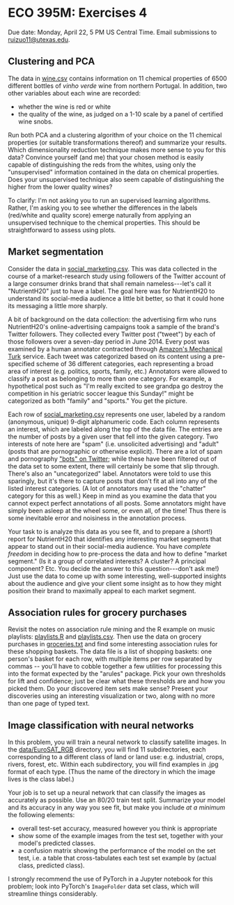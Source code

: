 # ECO 395M: Exercises 4

Due date: Monday, April 22, 5 PM US Central Time.  Email submissions to ruizuo11@utexas.edu.  


## Clustering and PCA

The data in [wine.csv](../data/wine.csv) contains information on 11 chemical properties of 6500 different bottles of _vinho verde_ wine from northern Portugal.  In addition, two other variables about each wine are recorded:
- whether the wine is red or white  
- the quality of the wine, as judged on a 1-10 scale by a panel of certified wine snobs.  

Run both PCA and a clustering algorithm of your choice on the 11 chemical properties (or suitable transformations thereof) and summarize your results.  Which dimensionality reduction technique makes more sense to you for this data?  Convince yourself (and me) that your chosen method is easily capable of distinguishing the reds from the whites, using only the "unsupervised" information contained in the data on chemical properties.  Does your unsupervised technique also seem capable of distinguishing the higher from the lower quality wines?  

To clarify: I'm not asking you to run an supervised learning algorithms.  Rather, I'm asking you to see whether the differences in the labels (red/white and quality score) emerge naturally from applying an unsupervised technique to the chemical properties.  This should be straightforward to assess using plots.  


## Market segmentation

Consider the data in [social_marketing.csv](../data/social_marketing.csv).  This was data collected in the course of a market-research study using followers of the Twitter account of a large consumer drinks brand that shall remain nameless---let's call it "NutrientH20" just to have a label.  The goal here was for NutrientH20 to understand its social-media audience a little bit better, so that it could hone its messaging a little more sharply.

A bit of background on the data collection: the advertising firm who runs NutrientH20's online-advertising campaigns took a sample of the brand's Twitter followers.  They collected every Twitter post ("tweet") by each of those followers over a seven-day period in June 2014.  Every post was examined by a human annotator contracted through [Amazon's Mechanical Turk](https://www.mturk.com/mturk/welcome) service.  Each tweet was categorized based on its content using a pre-specified scheme of 36 different categories, each representing a broad area of interest (e.g. politics, sports, family, etc.)  Annotators were allowed to classify a post as belonging to more than one category.  For example, a hypothetical post such as "I'm really excited to see grandpa go destroy the competition in his geriatric soccer league this Sunday!" might be categorized as both "family" and "sports."  You get the picture.

Each row of [social_marketing.csv](../data/social_marketing.csv) represents one user, labeled by a random (anonymous, unique) 9-digit alphanumeric code.  Each column represents an interest, which are labeled along the top of the data file.  The entries are the number of posts by a given user that fell into the given category.  Two interests of note here are "spam" (i.e. unsolicited advertising) and "adult" (posts that are pornographic or otherwise explicit).  There are a lot of spam and pornography ["bots" on Twitter](http://mashable.com/2013/11/08/twitter-spambots/); while these have been filtered out of the data set to some extent, there will certainly be some that slip through.  There's also an "uncategorized" label.  Annotators were told to use this sparingly, but it's there to capture posts that don't fit at all into any of the listed interest categories.  (A lot of annotators may used the "chatter" category for this as well.)  Keep in mind as you examine the data that you cannot expect perfect annotations of all posts.  Some annotators might have simply been asleep at the wheel some, or even all, of the time!  Thus there is some inevitable error and noisiness in the annotation process.

Your task to is analyze this data as you see fit, and to prepare a (short!) report for NutrientH20 that identifies any interesting market segments that appear to stand out in their social-media audience.  You have _complete freedom_ in deciding how to pre-process the data and how to define "market segment." (Is it a group of correlated interests?  A cluster? A principal component?  Etc.  You decide the answer to this question---don't ask me!)  Just use the data to come up with some interesting, well-supported insights about the audience and give your client some insight as to how they might position their brand to maximally appeal to each market segment.  



## Association rules for grocery purchases

Revisit the notes on association rule mining and the R example on music playlists: [playlists.R](../R/playlists.R) and [playlists.csv](../data/playlists.csv).  Then use the data on grocery purchases in [groceries.txt](../data/groceries.txt) and find some interesting association rules for these shopping baskets.  The data file is a list of shopping baskets: one person's basket for each row, with multiple items per row separated by commas -- you'll have to cobble together a few utilities for processing this into the format expected by the "arules" package.  Pick your own thresholds for lift and confidence; just be clear what these thresholds are and how you picked them.  Do your discovered item sets make sense?  Present your discoveries using an interesting visualization or two, along with no more than one page of typed text.  



## Image classification with neural networks

In this problem, you will train a neural network to classify satellite images.  In the [data/EuroSAT_RGB](https://github.com/jgscott/STA380/tree/master/data/EuroSAT_RGB) directory, you will find 11 subdirectories, each corresponding to a different class of land or land use: e.g. industrial, crops, rivers, forest, etc.  Within each subdirectory, you will find examples in .jpg format of each type.  (Thus the name of the directory in which the image lives is the class label.)  

Your job is to set up a neural network that can classify the images as accurately as possible.  Use an 80/20 train test split.  Summarize your model and its accuracy in any way you see fit, but make you include _at a minimum_ the following elements:

- overall test-set accuracy, measured however you think is appropriate   
- show some of the example images from the test set, together with your model's predicted classes. 
- a confusion matrix showing the performance of the model on the set test, i.e. a table that cross-tabulates each test set example by (actual class, predicted class).  

I strongly recommend the use of PyTorch in a Jupyter notebook for this problem; look into PyTorch's `ImageFolder` data set class, which will streamline things considerably.  


